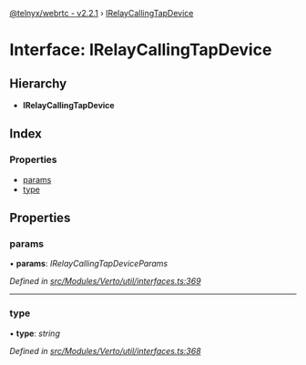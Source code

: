 [@telnyx/webrtc - v2.2.1](../README.md) › [IRelayCallingTapDevice](irelaycallingtapdevice.md)

# Interface: IRelayCallingTapDevice

## Hierarchy

* **IRelayCallingTapDevice**

## Index

### Properties

* [params](irelaycallingtapdevice.md#params)
* [type](irelaycallingtapdevice.md#type)

## Properties

###  params

• **params**: *IRelayCallingTapDeviceParams*

*Defined in [src/Modules/Verto/util/interfaces.ts:369](https://github.com/team-telnyx/webrtc/blob/1cfde20/packages/js/src/Modules/Verto/util/interfaces.ts#L369)*

___

###  type

• **type**: *string*

*Defined in [src/Modules/Verto/util/interfaces.ts:368](https://github.com/team-telnyx/webrtc/blob/1cfde20/packages/js/src/Modules/Verto/util/interfaces.ts#L368)*
